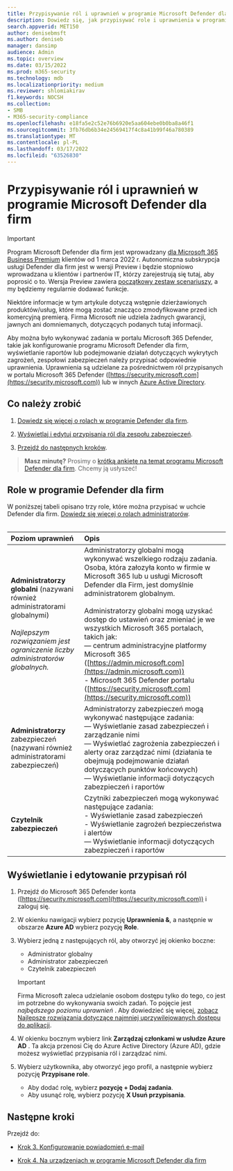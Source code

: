 ```yaml
---
title: Przypisywanie ról i uprawnień w programie Microsoft Defender dla firm
description: Dowiedz się, jak przypisywać role i uprawnienia w programie Microsoft Defender dla firm
search.appverid: MET150
author: denisebmsft
ms.author: deniseb
manager: dansimp
audience: Admin
ms.topic: overview
ms.date: 03/15/2022
ms.prod: m365-security
ms.technology: mdb
ms.localizationpriority: medium
ms.reviewer: shlomiakirav
f1.keywords: NOCSH
ms.collection:
- SMB
- M365-security-compliance
ms.openlocfilehash: e18fa5e2c52e76b6920e5aa604ebe0b0ba8a46f1
ms.sourcegitcommit: 3fb76db6b34e24569417f4c8a41b99f46a780389
ms.translationtype: MT
ms.contentlocale: pl-PL
ms.lasthandoff: 03/17/2022
ms.locfileid: "63526830"
---
```

# <a name="assign-roles-and-permissions-in-microsoft-defender-for-business"></a>Przypisywanie ról i uprawnień w programie Microsoft Defender dla firm

> [!IMPORTANT]
> Program Microsoft Defender dla firm jest wprowadzany [dla Microsoft 365 Business Premium](../../business-premium/index.md) klientów od 1 marca 2022 r. Autonomiczna subskrypcja usługi Defender dla firm jest w wersji Preview i będzie stopniowo wprowadzana u klientów i partnerów IT, [](https://aka.ms/mdb-preview) którzy zarejestrują się tutaj, aby poprosić o to. Wersja Preview zawiera [początkowy zestaw scenariuszy](mdb-tutorials.md#try-these-preview-scenarios), a my będziemy regularnie dodawać funkcje.
> 
> Niektóre informacje w tym artykule dotyczą wstępnie dzierżawionych produktów/usług, które mogą zostać znacząco zmodyfikowane przed ich komercyjną premierą. Firma Microsoft nie udziela żadnych gwarancji, jawnych ani domniemanych, dotyczących podanych tutaj informacji. 

Aby można było wykonywać zadania w portalu Microsoft 365 Defender, takie jak konfigurowanie programu Microsoft Defender dla firm, wyświetlanie raportów lub podejmowanie działań dotyczących wykrytych zagrożeń, zespołowi zabezpieczeń należy przypisać odpowiednie uprawnienia. Uprawnienia są udzielane za pośrednictwem ról przypisanych w portalu Microsoft 365 Defender ([https://security.microsoft.com](https://security.microsoft.com)) lub w innych [Azure Active Directory](/azure/active-directory/roles/manage-roles-portal). 

## <a name="what-to-do"></a>Co należy zrobić

1. [Dowiedz się więcej o rolach w programie Defender dla firm](#roles-in-defender-for-business).

2. [Wyświetlaj i edytuj przypisania ról dla zespołu zabezpieczeń](#view-or-edit-role-assignments).

3. [Przejdź do następnych kroków](#next-steps).

>
> **Masz minutę?**
> Prosimy o <a href="https://microsoft.qualtrics.com/jfe/form/SV_0JPjTPHGEWTQr4y" target="_blank">krótką ankietę na temat programu Microsoft Defender dla firm</a>. Chcemy ją usłyszeć!
>


## <a name="roles-in-defender-for-business"></a>Role w programie Defender dla firm

W poniższej tabeli opisano trzy role, które można przypisać w uchcie Defender dla firm. [Dowiedz się więcej o rolach administratorów](../../admin/add-users/about-admin-roles.md). <br/><br/>

| Poziom uprawnień | Opis |
|:---|:---|
| **Administratorzy globalni** (nazywani również administratorami globalnymi) <br/><br/> *Najlepszym rozwiązaniem jest ograniczenie liczby administratorów globalnych.* | Administratorzy globalni mogą wykonywać wszelkiego rodzaju zadania. Osoba, która załozyła konto w firmie w Microsoft 365 lub u usługi Microsoft Defender dla Firm, jest domyślnie administratorem globalnym. <br/><br/> Administratorzy globalni mogą uzyskać dostęp do ustawień oraz zmieniać je we wszystkich Microsoft 365 portalach, takich jak: <br/>— centrum administracyjne platformy Microsoft 365 ([https://admin.microsoft.com](https://admin.microsoft.com)) <br/>- Microsoft 365 Defender portalu ([https://security.microsoft.com](https://security.microsoft.com)) |
| **Administratorzy** zabezpieczeń (nazywani również administratorami zabezpieczeń) | Administratorzy zabezpieczeń mogą wykonywać następujące zadania: <br/>— Wyświetlanie zasad zabezpieczeń i zarządzanie nimi <br/>— Wyświetlać zagrożenia zabezpieczeń i alerty oraz zarządzać nimi (działania te obejmują podejmowanie działań dotyczących punktów końcowych) <br/>— Wyświetlanie informacji dotyczących zabezpieczeń i raportów |
| **Czytelnik zabezpieczeń** | Czytniki zabezpieczeń mogą wykonywać następujące zadania: <br/>- Wyświetlanie zasad zabezpieczeń <br/>- Wyświetlanie zagrożeń bezpieczeństwa i alertów <br/>— Wyświetlanie informacji dotyczących zabezpieczeń i raportów  |


## <a name="view-or-edit-role-assignments"></a>Wyświetlanie i edytowanie przypisań ról

1. Przejdź do Microsoft 365 Defender konta ([https://security.microsoft.com](https://security.microsoft.com)) i zaloguj się.

2. W okienku nawigacji wybierz pozycję **Uprawnienia &**, a następnie w obszarze **Azure AD** wybierz pozycję **Role**.

3. Wybierz jedną z następujących ról, aby otworzyć jej okienko boczne:

   - Administrator globalny
   - Administrator zabezpieczeń
   - Czytelnik zabezpieczeń

   > [!IMPORTANT]
   > Firma Microsoft zaleca udzielanie osobom dostępu tylko do tego, co jest im potrzebne do wykonywania swoich zadań. To pojęcie jest *najbędszego poziomu uprawnień* . Aby dowiedzieć się więcej, [zobacz Najlepsze rozwiązania dotyczące najmniej uprzywilejowanych dostępu do aplikacji](/azure/active-directory/develop/secure-least-privileged-access). 

4. W okienku bocznym wybierz link **Zarządzaj członkami w usłudze Azure AD** . Ta akcja przenosi Cię do Azure Active Directory (Azure AD), gdzie możesz wyświetlać przypisania ról i zarządzać nimi.

5. Wybierz użytkownika, aby otworzyć jego profil, a następnie wybierz pozycję **Przypisane role**.

   - Aby dodać rolę, wybierz **pozycję + Dodaj zadania**.
   - Aby usunąć rolę, wybierz pozycję **X Usuń przypisania**. 

## <a name="next-steps"></a>Następne kroki

Przejdź do:

- [Krok 3. Konfigurowanie powiadomień e-mail](mdb-email-notifications.md)

- [Krok 4. Na urządzeniach w programie Microsoft Defender dla firm](mdb-onboard-devices.md)